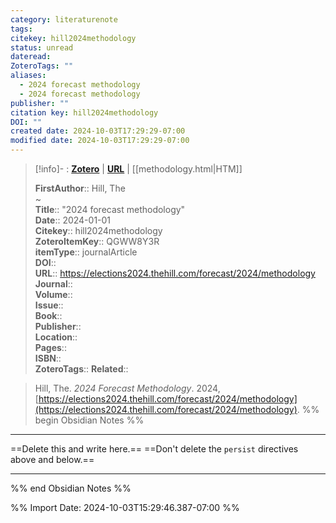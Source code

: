 ```yaml
---
category: literaturenote
tags: 
citekey: hill2024methodology
status: unread
dateread: 
ZoteroTags: ""
aliases:
  - 2024 forecast methodology
  - 2024 forecast methodology
publisher: ""
citation key: hill2024methodology
DOI: ""
created date: 2024-10-03T17:29:29-07:00
modified date: 2024-10-03T17:29:29-07:00
---
```


> [!info]- : [**Zotero**](zotero://select/library/items/QGWW8Y3R)   | [**URL**](https://elections2024.thehill.com/forecast/2024/methodology) | [[methodology.html|HTM]]
>
> 
> 
> **FirstAuthor**:: Hill, The  
~    
> **Title**:: "2024 forecast methodology"  
> **Date**:: 2024-01-01  
> **Citekey**:: hill2024methodology  
> **ZoteroItemKey**:: QGWW8Y3R  
> **itemType**:: journalArticle  
> **DOI**::   
> **URL**:: https://elections2024.thehill.com/forecast/2024/methodology  
> **Journal**::   
> **Volume**::   
> **Issue**::   
> **Book**::   
> **Publisher**::   
> **Location**::    
> **Pages**::   
> **ISBN**::   
> **ZoteroTags**:: 
> **Related**:: 

> Hill, The. _2024 Forecast Methodology_. 2024, [https://elections2024.thehill.com/forecast/2024/methodology](https://elections2024.thehill.com/forecast/2024/methodology).
%% begin Obsidian Notes %%
___
==Delete this and write here.==
==Don't delete the `persist` directives above and below.==
___
%% end Obsidian Notes %%



%% Import Date: 2024-10-03T15:29:46.387-07:00 %%
